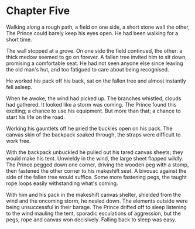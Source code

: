 # Chapter Five

Walking along a rough path, a field on one side, a short stone wall the other, The Prince could barely keep his eyes open. He had been walking for a short time. 

The wall stopped at a grove. On one side the field continued, the other: a thick medow seemed to go on forever. A fallen tree invited him to sit down, promising a comfortable seat. He had not seen anyone else since leaving the old man's hut, and too fatigued to care about being recognised.

He worked his pack off his back, sat on the fallen tree and almost instantly fell asleep.

When he awoke, the wind had picked up. The branches whistled, clouds had gathered. It looked like a storm was coming. The Prince found this exciting; a chance to use his equipment. But more than that; a chance to start his life on the road.

Working his gauntlets off he pried the buckles open on his pack. The canvas skin of the backpack soaked through, the straps were difficult to work free. 

With the backpack unbuckled he pulled out his tared canvas sheets; they would make his tent. Unwieldy in the wind, the large sheet flapped wildly. The Prince pegged down one corner, driving the wooden peg with a stomp, then fastened the other corner to his makeshift seat. A bivouac against the side of the fallen tree would suffice. Some more fastening pegs, the taught rope loops easily withstanding what's coming.

With him and his pack in the makeshift canvas shelter, shielded from the wind and the oncoming storm, he nesled down. The elements outside were being unsuccessful in their barage. The Prince drifted off to sleep listening to the wind mauling the tent, sporadic esculations of aggression, but the pegs, rope and canvas won decisively. Falling back to sleep was easy.
